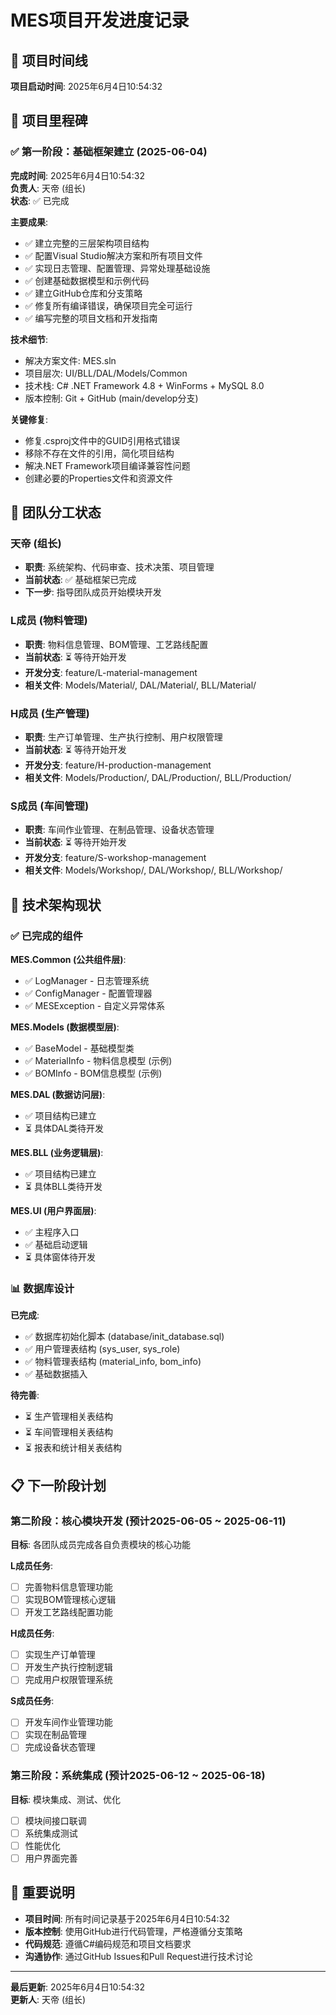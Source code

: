 # MES项目开发进度记录

## 📅 项目时间线

**项目启动时间**: 2025年6月4日10:54:32

## 🎯 项目里程碑

### ✅ 第一阶段：基础框架建立 (2025-06-04)

**完成时间**: 2025年6月4日10:54:32  
**负责人**: 天帝 (组长)  
**状态**: ✅ 已完成

**主要成果**:
- ✅ 建立完整的三层架构项目结构
- ✅ 配置Visual Studio解决方案和所有项目文件
- ✅ 实现日志管理、配置管理、异常处理基础设施
- ✅ 创建基础数据模型和示例代码
- ✅ 建立GitHub仓库和分支策略
- ✅ 修复所有编译错误，确保项目完全可运行
- ✅ 编写完整的项目文档和开发指南

**技术细节**:
- 解决方案文件: MES.sln
- 项目层次: UI/BLL/DAL/Models/Common
- 技术栈: C# .NET Framework 4.8 + WinForms + MySQL 8.0
- 版本控制: Git + GitHub (main/develop分支)

**关键修复**:
- 修复.csproj文件中的GUID引用格式错误
- 移除不存在文件的引用，简化项目结构
- 解决.NET Framework项目编译兼容性问题
- 创建必要的Properties文件和资源文件

## 👥 团队分工状态

### 天帝 (组长)
- **职责**: 系统架构、代码审查、技术决策、项目管理
- **当前状态**: ✅ 基础框架已完成
- **下一步**: 指导团队成员开始模块开发

### L成员 (物料管理)
- **职责**: 物料信息管理、BOM管理、工艺路线配置
- **当前状态**: ⏳ 等待开始开发
- **开发分支**: feature/L-material-management
- **相关文件**: Models/Material/, DAL/Material/, BLL/Material/

### H成员 (生产管理)
- **职责**: 生产订单管理、生产执行控制、用户权限管理
- **当前状态**: ⏳ 等待开始开发
- **开发分支**: feature/H-production-management
- **相关文件**: Models/Production/, DAL/Production/, BLL/Production/

### S成员 (车间管理)
- **职责**: 车间作业管理、在制品管理、设备状态管理
- **当前状态**: ⏳ 等待开始开发
- **开发分支**: feature/S-workshop-management
- **相关文件**: Models/Workshop/, DAL/Workshop/, BLL/Workshop/

## 🔧 技术架构现状

### ✅ 已完成的组件

**MES.Common (公共组件层)**:
- ✅ LogManager - 日志管理系统
- ✅ ConfigManager - 配置管理器
- ✅ MESException - 自定义异常体系

**MES.Models (数据模型层)**:
- ✅ BaseModel - 基础模型类
- ✅ MaterialInfo - 物料信息模型 (示例)
- ✅ BOMInfo - BOM信息模型 (示例)

**MES.DAL (数据访问层)**:
- ✅ 项目结构已建立
- ⏳ 具体DAL类待开发

**MES.BLL (业务逻辑层)**:
- ✅ 项目结构已建立
- ⏳ 具体BLL类待开发

**MES.UI (用户界面层)**:
- ✅ 主程序入口
- ✅ 基础启动逻辑
- ⏳ 具体窗体待开发

### 📊 数据库设计

**已完成**:
- ✅ 数据库初始化脚本 (database/init_database.sql)
- ✅ 用户管理表结构 (sys_user, sys_role)
- ✅ 物料管理表结构 (material_info, bom_info)
- ✅ 基础数据插入

**待完善**:
- ⏳ 生产管理相关表结构
- ⏳ 车间管理相关表结构
- ⏳ 报表和统计相关表结构

## 📋 下一阶段计划

### 第二阶段：核心模块开发 (预计2025-06-05 ~ 2025-06-11)

**目标**: 各团队成员完成各自负责模块的核心功能

**L成员任务**:
- [ ] 完善物料信息管理功能
- [ ] 实现BOM管理核心逻辑
- [ ] 开发工艺路线配置功能

**H成员任务**:
- [ ] 实现生产订单管理
- [ ] 开发生产执行控制逻辑
- [ ] 完成用户权限管理系统

**S成员任务**:
- [ ] 开发车间作业管理功能
- [ ] 实现在制品管理
- [ ] 完成设备状态管理

### 第三阶段：系统集成 (预计2025-06-12 ~ 2025-06-18)

**目标**: 模块集成、测试、优化

- [ ] 模块间接口联调
- [ ] 系统集成测试
- [ ] 性能优化
- [ ] 用户界面完善

## 📝 重要说明

- **项目时间**: 所有时间记录基于2025年6月4日10:54:32
- **版本控制**: 使用GitHub进行代码管理，严格遵循分支策略
- **代码规范**: 遵循C#编码规范和项目文档要求
- **沟通协作**: 通过GitHub Issues和Pull Request进行技术讨论

---
**最后更新**: 2025年6月4日10:54:32  
**更新人**: 天帝 (组长)
